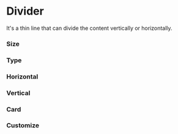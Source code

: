 # Divider
It's a thin line that can divide the content vertically or horizontally.

<Playground />

<Usage />

<Api />

<Examples />

### Size
<Example value="size" />

### Type
<Example value="type" />

### Horizontal
<Example value="horizontal" />

### Vertical
<Example value="vertical" />

### Card
<Example value="card" />

### Customize
<Example value="customize" />